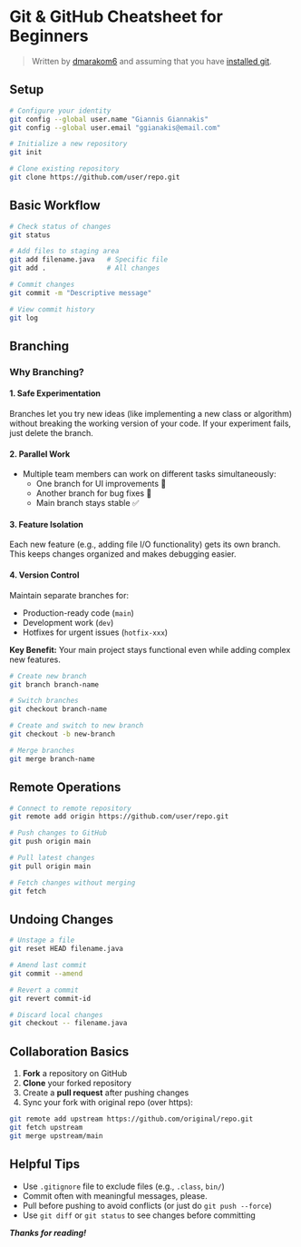 # Git & GitHub Cheatsheet for Beginners

> Written by [dmarakom6](https://github.com/dmarakom6) and assuming that you have [installed git](https://git-scm.com/book/en/v2/Getting-Started-Installing-Git).

## Setup
```bash
# Configure your identity
git config --global user.name "Giannis Giannakis"
git config --global user.email "ggianakis@email.com"

# Initialize a new repository
git init

# Clone existing repository
git clone https://github.com/user/repo.git
```

## Basic Workflow
```bash
# Check status of changes
git status

# Add files to staging area
git add filename.java   # Specific file
git add .               # All changes

# Commit changes
git commit -m "Descriptive message"

# View commit history
git log
```

## Branching

### Why Branching?

#### 1. **Safe Experimentation**  
Branches let you try new ideas (like implementing a new class or algorithm) without breaking the working version of your code. If your experiment fails, just delete the branch.

#### 2. **Parallel Work**  
- Multiple team members can work on different tasks simultaneously:  
  - One branch for UI improvements 🎨  
  - Another branch for bug fixes 🐛  
  - Main branch stays stable ✅  

#### 3. **Feature Isolation**  
Each new feature (e.g., adding file I/O functionality) gets its own branch. This keeps changes organized and makes debugging easier.

#### 4. **Version Control**  
Maintain separate branches for:  
- Production-ready code (`main`)  
- Development work (`dev`)  
- Hotfixes for urgent issues (`hotfix-xxx`)  


**Key Benefit:** Your main project stays functional even while adding complex new features.

```bash
# Create new branch
git branch branch-name

# Switch branches
git checkout branch-name

# Create and switch to new branch
git checkout -b new-branch

# Merge branches
git merge branch-name
```

## Remote Operations
```bash
# Connect to remote repository
git remote add origin https://github.com/user/repo.git

# Push changes to GitHub
git push origin main

# Pull latest changes
git pull origin main

# Fetch changes without merging
git fetch
```

## Undoing Changes
```bash
# Unstage a file
git reset HEAD filename.java

# Amend last commit
git commit --amend

# Revert a commit
git revert commit-id

# Discard local changes
git checkout -- filename.java
```

## Collaboration Basics
1. **Fork** a repository on GitHub
2. **Clone** your forked repository
3. Create a **pull request** after pushing changes
4. Sync your fork with original repo (over https):
```bash
git remote add upstream https://github.com/original/repo.git
git fetch upstream
git merge upstream/main
```

## Helpful Tips
- Use `.gitignore` file to exclude files (e.g., `.class`, `bin/`)
- Commit often with meaningful messages, please.
- Pull before pushing to avoid conflicts (or just do `git push --force`)
- Use `git diff` or `git status` to see changes before committing

***Thanks for reading!***
